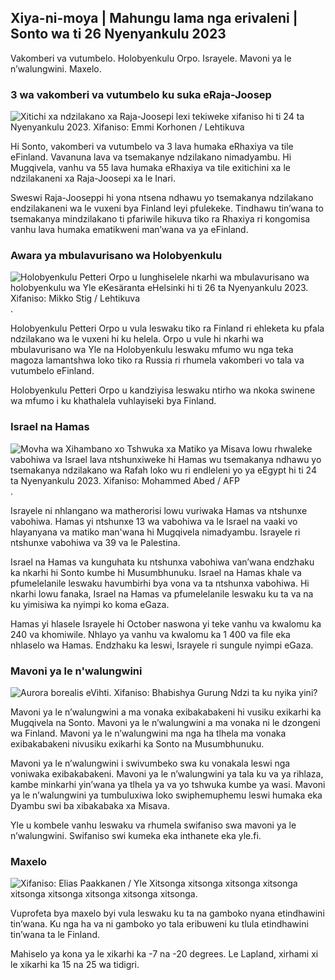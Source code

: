 Xiya-ni-moya \| Mahungu lama nga erivaleni \| Sonto wa ti 26 Nyenyankulu 2023
----------------------------------------------------------------------------------------------------------------------------------------------------------------------------------------------------------------------------------------------------------------------------------------------------------------------------------------------------------------------------------------------------------------------

Vakomberi va vutumbelo. Holobyenkulu Orpo. Israyele. Mavoni ya le n’walungwini. Maxelo.

### 3 wa vakomberi va vutumbelo ku suka eRaja-Joosep

![Xitichi xa ndzilakano xa Raja-Joosepi lexi tekiweke xifaniso hi ti 24 ta Nyenyankulu 2023. Xifaniso: Emmi Korhonen / Lehtikuva](https://images.cdn.yle.fi/image/upload/c_crop,h_2880,w_5120,x_0,y_424/ar_1.77777777777777777,c_fill,g_swikandza,h_675,w_1200/dpr_1.0/q_auto:eco/f_auto/fl_lossy/v1700842179/39-120631365609f1502057)

Hi Sonto, vakomberi va vutumbelo va 3 lava humaka eRhaxiya va tile eFinland. Vavanuna lava va tsemakanye ndzilakano nimadyambu. Hi Mugqivela, vanhu va 55 lava humaka eRhaxiya va tile exitichini xa le ndzilakaneni xa Raja-Joosepi xa le Inari.

Sweswi Raja-Jooseppi hi yona ntsena ndhawu yo tsemakanya ndzilakano endzilakaneni wa le vuxeni bya Finland leyi pfulekeke. Tindhawu tin’wana to tsemakanya mindzilakano ti pfariwile hikuva tiko ra Rhaxiya ri kongomisa vanhu lava humaka ematikweni man’wana va ya eFinland.

### Awara ya mbulavurisano wa Holobyenkulu

![Holobyenkulu Petteri Orpo u lunghiselele nkarhi wa mbulavurisano wa holobyenkulu wa Yle eKesäranta eHelsinki hi ti 26 ta Nyenyankulu 2023. Xifaniso: Mikko Stig / Lehtikuva](https://images.cdn.yle.fi/image/upload/c_crop,h_2772,w_4928,x_0,y_207/ar_1.77777777777777777,c_fill,g_swikandza,h_675,w_1200/dpr_1.0/q_auto:eco/f_auto/fl_lossy/v1701000739/39-1206810656335ccb839) .

Holobyenkulu Petteri Orpo u vula leswaku tiko ra Finland ri ehleketa ku pfala ndzilakano wa le vuxeni hi ku helela. Orpo u vule hi nkarhi wa mbulavurisano wa Yle na Holobyenkulu leswaku mfumo wu nga teka magoza lamantshwa loko tiko ra Russia ri rhumela vakomberi vo tala va vutumbelo eFinland.

Holobyenkulu Petteri Orpo u kandziyisa leswaku ntirho wa nkoka swinene wa mfumo i ku khathalela vuhlayiseki bya Finland.

### Israel na Hamas

![Movha wa Xihambano xo Tshwuka xa Matiko ya Misava lowu rhwaleke vabohiwa va Israel lava ntshunxiweke hi Hamas wu tsemakanya ndhawu yo tsemakanya ndzilakano wa Rafah loko wu ri endleleni yo ya eEgypt hi ti 24 ta Nyenyankulu 2023. Xifaniso: Mohammed Abed / AFP](https://images.cdn.yle.fi/image/upload/c_crop,h_2079,w_3696,x_0,y_366/ar_1.77777777777777777,c_fill,g_swikandza,h_675,w_1200/dpr_1.0/q_auto:eco/f_auto/fl_lossy/v1700849015/39-12064636560e4e1a0ebe) .

Israyele ni nhlangano wa matherorisi lowu vuriwaka Hamas va ntshunxe vabohiwa. Hamas yi ntshunxe 13 wa vabohiwa va le Israel na vaaki vo hlayanyana va matiko man'wana hi Mugqivela nimadyambu. Israyele ri ntshunxe vabohiwa va 39 va le Palestina.

Israel na Hamas va kunguhata ku ntshunxa vabohiwa van’wana endzhaku ka nkarhi hi Sonto kumbe hi Musumbhunuku. Israel na Hamas khale va pfumelelanile leswaku havumbirhi bya vona va ta ntshunxa vabohiwa. Hi nkarhi lowu fanaka, Israel na Hamas va pfumelelanile leswaku ku ta va na ku yimisiwa ka nyimpi ko koma eGaza.

Hamas yi hlasele Israyele hi October naswona yi teke vanhu va kwalomu ka 240 va khomiwile. Nhlayo ya vanhu va kwalomu ka 1 400 va file eka nhlaselo wa Hamas. Endzhaku ka leswi, Israyele ri sungule nyimpi eGaza.

### Mavoni ya le n'walungwini

![Aurora borealis eVihti. Xifaniso: Bhabishya Gurung](https://ku.Swifaniso.Cdn.yle.fi/xifaniso/kulayicha/c_crop,h_360,w_640,x_0,y_443/ar_1.777777777777777,c_fill,g_swikandza,h_675,w_1200/dpr_1.0/q_auto:eco/f_auto/fl_lossy/v1700996219/39-120676065630ab4cbda3) Ndzi ta ku nyika yini?

Mavoni ya le n’walungwini a ma vonaka exibakabakeni hi vusiku exikarhi ka Mugqivela na Sonto. Mavoni ya le n’walungwini a ma vonaka ni le dzongeni wa Finland. Mavoni ya le n’walungwini ma nga ha tlhela ma vonaka exibakabakeni nivusiku exikarhi ka Sonto na Musumbhunuku.

Mavoni ya le n’walungwini i swivumbeko swa ku vonakala leswi nga voniwaka exibakabakeni. Mavoni ya le n’walungwini ya tala ku va ya rihlaza, kambe minkarhi yin’wana ya tlhela ya va yo tshwuka kumbe ya wasi. Mavoni ya le n’walungwini ya tumbuluxiwa loko swiphemuphemu leswi humaka eka Dyambu swi ba xibakabaka xa Misava.

Yle u kombele vanhu leswaku va rhumela swifaniso swa mavoni ya le n’walungwini. Swifaniso swi kumeka eka inthanete eka yle.fi.

### Maxelo

![ Xifaniso: Elias Paakkanen / Yle](https://ku.0/q_auto:eco/f_auto/fl_lossy/v1701007097/39-120685165634edcb0ac7) Xitsonga xitsonga xitsonga xitsonga xitsonga xitsonga xitsonga xitsonga xitsonga.

Vuprofeta bya maxelo byi vula leswaku ku ta na gamboko nyana etindhawini tin’wana. Ku nga ha va ni gamboko yo tala eribuweni ku tlula etindhawini tin’wana ta le Finland.

Mahiselo ya kona ya le xikarhi ka -7 na -20 degrees. Le Lapland, xirhami xi le xikarhi ka 15 na 25 wa tidigri.